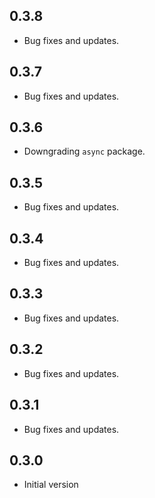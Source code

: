 ## 0.3.8

* Bug fixes and updates.

## 0.3.7

* Bug fixes and updates.

## 0.3.6

* Downgrading `async` package.

## 0.3.5

* Bug fixes and updates.

## 0.3.4

* Bug fixes and updates.

## 0.3.3

* Bug fixes and updates.

## 0.3.2

* Bug fixes and updates.

## 0.3.1

* Bug fixes and updates.

## 0.3.0

- Initial version
